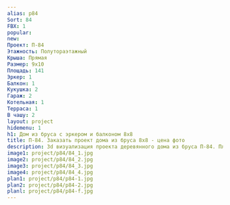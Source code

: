 ```yaml
---
alias: p84
Sort: 84
FBX: 1
popular: 
new: 
Проект: П-84
Этажность: Полутораэтажный
Крыша: Прямая
Размер: 9х10
Площадь: 141
Эркер: 1
Балкон: 1
Кукушка: 2
Гараж: 2
Котельная: 1
Терраса: 1
В чашу: 2
layout: project
hidemenu: 1
h1: Дом из бруса с эркером и балконом 8х8
title: П-84. Заказать проект дома из бруса 8х8 - цена фото
description: 3d визуализация проекта деревянного дома из бруса П-84. Площадь 141 м2, размер 8х8. Вы можете внести любые изменения в проект.
image1: project/p84/84_1.jpg
image2: project/p84/84_2.jpg
image3: project/p84/84_3.jpg
image4: project/p84/84_4.jpg
plan1: project/p84/p84-1.jpg
plan2: project/p84/p84-2.jpg
planl: project/p84/p84-f.jpg
---
```

